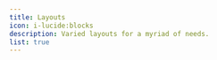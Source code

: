 ```yaml
---
title: Layouts
icon: i-lucide:blocks
description: Varied layouts for a myriad of needs.
list: true
---
```

